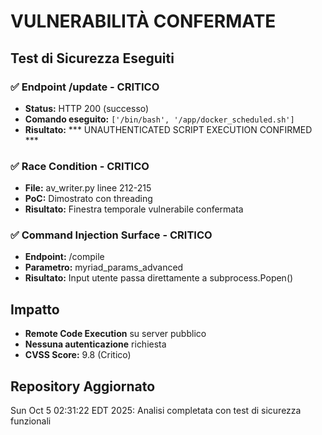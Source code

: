 # VULNERABILITÀ CONFERMATE

## Test di Sicurezza Eseguiti

### ✅ Endpoint /update - CRITICO
- **Status:** HTTP 200 (successo)
- **Comando eseguito:** `['/bin/bash', '/app/docker_scheduled.sh']`
- **Risultato:** *** UNAUTHENTICATED SCRIPT EXECUTION CONFIRMED ***

### ✅ Race Condition - CRITICO  
- **File:** av_writer.py linee 212-215
- **PoC:** Dimostrato con threading
- **Risultato:** Finestra temporale vulnerabile confermata

### ✅ Command Injection Surface - CRITICO
- **Endpoint:** /compile 
- **Parametro:** myriad_params_advanced
- **Risultato:** Input utente passa direttamente a subprocess.Popen()

## Impatto
- **Remote Code Execution** su server pubblico
- **Nessuna autenticazione** richiesta
- **CVSS Score:** 9.8 (Critico)

## Repository Aggiornato
Sun Oct  5 02:31:22 EDT 2025: Analisi completata con test di sicurezza funzionali

